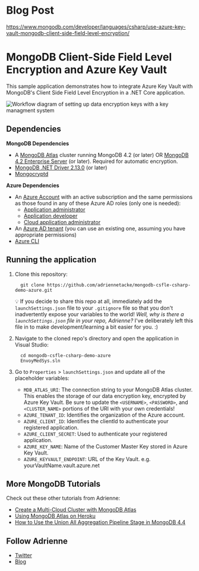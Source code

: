# Blog Post

https://www.mongodb.com/developer/languages/csharp/use-azure-key-vault-mongodb-client-side-field-level-encryption/

# MongoDB Client-Side Field Level Encryption and Azure Key Vault
This sample application demonstrates how to integrate Azure Key Vault with MongoDB's Client Side Field Level Encryption in a .NET Core application.

![Workflow diagram of setting up data encryption keys with a key managment system](https://docs.mongodb.com/drivers/figures/CSFLE_Data_Key_KMS.png)
## Dependencies

**MongoDB Dependencies**
* A [MongoDB Atlas](https://www.mongodb.com/cloud/atlas>) cluster running MongoDB 4.2 (or later) OR [MongoDB 4.2 Enterprise Server](https://www.mongodb.com/try/download/enterprise>) (or later). Required for automatic encryption.
* [MongoDB .NET Driver 2.13.0](https://www.nuget.org/packages/MongoDB.Driver/2.13.0) (or later)
* [Mongocryptd](https://docs.mongodb.com/manual/reference/security-client-side-encryption-appendix/#installation)

**Azure Dependencies**

* An [Azure Account](https://azure.microsoft.com/en-us/free/) with an active subscription and the same permissions as those found in any of these Azure AD roles (only one is needed):
  * [Application administrator](https://docs.microsoft.com/en-us/azure/active-directory/roles/permissions-reference#application-administrator)
  * [Application developer](https://docs.microsoft.com/en-us/azure/active-directory/roles/permissions-reference#application-developer)
  * [Cloud application administrator](https://docs.microsoft.com/en-us/azure/active-directory/roles/permissions-reference#cloud-application-administrator)
* An [Azure AD tenant](https://docs.microsoft.com/en-us/azure/active-directory/develop/quickstart-create-new-tenant#create-a-new-azure-ad-tenant) (you can use an existing one, assuming you have appropriate permissions)
* [Azure CLI](https://docs.microsoft.com/en-us/cli/azure/install-azure-cli)


## Running the application

1. Clone this repository:

   ```
     git clone https://github.com/adriennetacke/mongodb-csfle-csharp-demo-azure.git
   ```

    💡 If you decide to share this repo at all, immediately add the `launchSettings.json` file to your `.gitignore` file so that you don't inadvertently expose your variables to the world! *Well, why is there a `launchSettings.json` file in your repo, Adrienne?* I've deliberately left this file in to make development/learning a bit easier for you. :)  

2. Navigate to the cloned repo's directory and open the application in Visual Studio:

    ```
      cd mongodb-csfle-csharp-demo-azure
      EnvoyMedSys.sln
    ```

3. Go to `Properties` > `launchSettings.json` and update all of the placeholder variables: 
    * `MDB_ATLAS_URI`: The connection string to your MongoDB Atlas cluster. This enables the storage of our data encryption key, encrypted by Azure Key Vault. Be sure to update the `<USERNAME>`, `<PASSWORD>`, and `<CLUSTER_NAME>` portions of the URI with your own credentials!
    * `AZURE_TENANT_ID`: Identifies the organization of the Azure account.
    * `AZURE_CLIENT_ID`: Identifies the clientId to authenticate your registered application.
    * `AZURE_CLIENT_SECRET`: Used to authenticate your registered application.
    * `AZURE_KEY_NAME`: Name of the Customer Master Key stored in Azure Key Vault.
    * `AZURE_KEYVAULT_ENDPOINT`: URL of the Key Vault. e.g. yourVaultName.vault.azure.net


## More MongoDB Tutorials

Check out these other tutorials from Adrienne:

- [Create a Multi-Cloud Cluster with MongoDB Atlas](https://developer.mongodb.com/how-to/setup-multi-cloud-cluster-mongodb-atlas/)
- [Using MongoDB Atlas on Heroku](https://developer.mongodb.com/how-to/use-atlas-on-heroku/)
- [How to Use the Union All Aggregation Pipeline Stage in MongoDB 4.4](https://developer.mongodb.com/how-to/use-union-all-aggregation-pipeline-stage/)

## Follow Adrienne

- [Twitter](twitter.com/AdrienneTacke)
- [Blog](https://blog.adrienne.io/)

